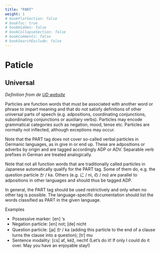 ```yaml
---
title: "PART"
weight: 1
# bookFlatSection: false
# bookToc: true
# bookHidden: false
# bookCollapseSection: false
# bookComments: false
# bookSearchExclude: false
---
```

# Paticle  

##  Universal  

*Definition from de [UD website](https://universaldependencies.org/u/pos/PART.html)*

Particles are function words that must be associated with another word or phrase to impart meaning and that do not satisfy definitions of other universal parts of speech (e.g. adpositions, coordinating conjunctions, subordinating conjunctions or auxiliary verbs). Particles may encode grammatical categories such as negation, mood, tense etc. Particles are normally not inflected, although exceptions may occur.

Note that the PART tag does not cover so-called verbal particles in Germanic languages, as in give in or end up. These are adpositions or adverbs by origin and are tagged accordingly ADP or ADV. Separable verb prefixes in German are treated analogically.

Note that not all function words that are traditionally called particles in Japanese automatically qualify for the PART tag. Some of them do, e.g. the question particle か / ka. Others (e.g. に / ni, の / no) are parallel to adpositions in other languages and should thus be tagged ADP.

In general, the PART tag should be used restrictively and only when no other tag is possible. The language-specific documentation should list the words classified as PART in the given language.

Examples
- Possessive marker: [en] ‘s
- Negation particle: [en] not; [de] nicht
- Question particle: [ja] か / ka (adding this particle to the end of a clause turns the clause into a question); [tr] mu
- Sentence modality: [cs] ať, kéž, nechť (Let’s do it! If only I could do it over. May you have an enjoyable stay!)



